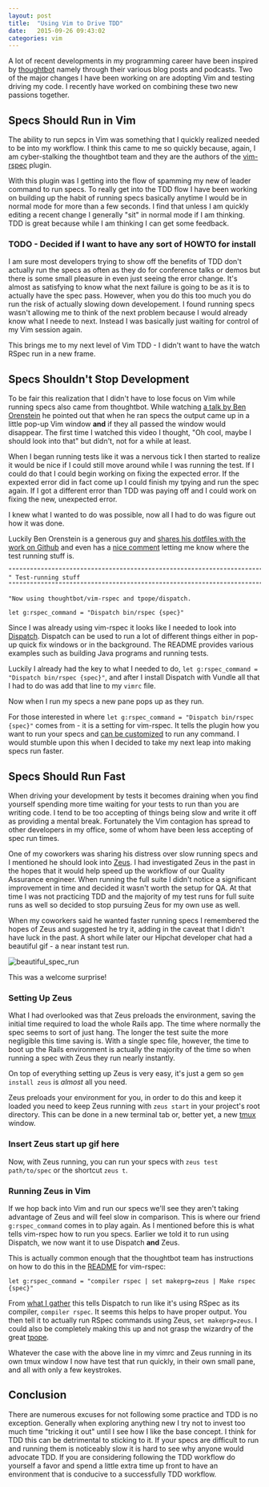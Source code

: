 ```yaml
---
layout: post
title:  "Using Vim to Drive TDD"
date:   2015-09-26 09:43:02
categories: vim
---
```


A lot of recent developments in my programming career have been inspired by [thoughtbot](https://thoughtbot.com/) namely through their various blog posts and podcasts. Two of the major changes I have been working on are adopting Vim and testing driving my code. I recently have worked on combining these two new passions together.

## Specs Should Run in Vim

The ability to run sepcs in Vim  was something that I quickly realized needed to be into my workflow. I think this came to me so quickly because, again, I am cyber-stalking the thoughtbot team and they are the authors of the [vim-rspec](https://github.com/thoughtbot/vim-rspec) plugin.

With this plugin was I getting into the flow of spamming my new of leader command to run specs. To really get into the TDD flow I have been working on building up the habit of running specs basically anytime I would be in normal mode for more than a few seconds. I find that unless I am quickly editing a recent change I generally "sit" in normal mode if I am thinking. TDD is great because while I am thinking I can get some feedback.

### TODO - Decided if I want to have any sort of HOWTO for install

I am sure most developers trying to show off the benefits of TDD don't actually run the specs as often as they do for conference talks or demos but there is some small pleasure in even just seeing the error change. It's almost as satisfying to know what the next failure is going to be as it is to actually have the spec pass. However, when you do this too much you do run the risk of actually slowing down developement. I found running specs wasn't allowing me to think of the next problem because I would already know what I neede to next. Instead I was basically just waiting for control of my Vim session again.

This brings me to my next level of Vim TDD - I didn't want to have the watch RSpec run in a new frame.

## Specs Shouldn't Stop Development

To be fair this realization that I didn't have to lose focus on Vim while running specs also came from thoughtbot. While watching [a talk by Ben Orenstein](https://www.youtube.com/watch?v=PU3qIVAO9aM) he pointed out that when he ran specs the output came up in a little pop-up Vim window **and** if they all passed the window would disappear. The first time I watched this video I thought, "Oh cool, maybe I should look into that" but didn't, not for a while at least.

When I began running tests like it was a nervous tick I then started to realize it would be nice if I could still move around while I was running the test. If I could do that I could begin working on fixing the expected error. If the expexted error did in fact come up I could finish my tpying and run the spec again. If I got a different error than TDD was paying off and I could work on fixing the new, unexpected error.

I knew what I wanted to do was possible, now all I had to do was figure out how it was done.

Luckily Ben Orenstein is a generous guy and [shares his dotfiles with the work on Github](https://github.com/r00k/dotfiles) and even has a [nice comment](https://github.com/r00k/dotfiles/blob/master/vimrc#L280-L282) letting me know where the test running stuff is.

```vim
""""""""""""""""""""""""""""""""""""""""""""""""""""""""""""""""""""""""""""""
" Test-running stuff
""""""""""""""""""""""""""""""""""""""""""""""""""""""""""""""""""""""""""""""

"Now using thoughtbot/vim-rspec and tpope/dispatch.

let g:rspec_command = "Dispatch bin/rspec {spec}"
```

Since I was already using vim-rspec it looks like I needed to look into [Dispatch](https://github.com/tpope/vim-dispatch). Dispatch can be used to run a lot of different things either in pop-up quick fix windows or in the background. The README provides various examples such as building Java programs and running tests.

Luckily I already had the key to what I needed to do, `let g:rspec_command = "Dispatch bin/rspec {spec}"`, and after I install Dispatch with Vundle all that I had to do was add that line to my `vimrc` file.

Now when I run my specs a new pane pops up as they run.

For those interested in where `let g:rspec_command = "Dispatch bin/rspec {spec}"` comes from - it is a setting for vim-rspec. It tells the plugin how you want to run your specs and [can be customized](https://github.com/thoughtbot/vim-rspec#custom-command) to run any command. I would stumble upon this when I decided to take my next leap into making specs run faster.

## Specs Should Run Fast

When driving your development by tests it becomes draining when you find yourself spending more time waiting for your tests to run than you are writing code. I tend to be too accepting of things being slow and write it off as providing a mental break. Fortunately the Vim contagion has spread to other developers in my office, some of whom have been less accepting of spec run times.

One of my coworkers was sharing his distress over slow running specs and I mentioned he should look into [Zeus](https://github.com/burke/zeus). I had investigated Zeus in the past in the hopes that it would help speed up the workflow of our Quality Assurance engineer. When running the full suite I didn't notice a significant improvement in time and decided it wasn't worth the setup for QA. At that time I was not practicing TDD and the majority of my test runs for full suite runs as well so decided to stop pursuing Zeus for my own use as well.

When my coworkers said he wanted faster running specs I remembered the hopes of Zeus and suggested he try it, adding in the caveat that I didn't have luck in the past. A short while later our  Hipchat developer chat had a beautiful gif - a near instant test run.

![beautiful_spec_run](https://s3.amazonaws.com/uploads.hipchat.com/136875%2F992262%2FJdyA2zXyo3EnLjj%2Fzeus.gif)

This was a welcome surprise!

### Setting Up Zeus

What I had overlooked was that Zeus preloads the environment, saving the initial time required to load the whole Rails app. The time where normally the spec seems to sort of just hang. The longer the test suite the more negligible this time saving is. With a single spec file, however, the time to boot up the Rails environment is actually the majority of the time so when running a spec with Zeus they run nearly instantly.

On top of everything setting up Zeus is very easy, it's just a gem so `gem install zeus` is *almost* all you need.

Zeus preloads your environment for you, in order to do this and keep it loaded you need to keep Zeus running with `zeus start` in your project's root directory. This can be done in a new terminal tab or, better yet, a new [tmux](https://tmux.github.io/) window.

### Insert Zeus start up gif here

Now, with Zeus running, you can run your specs with `zeus test path/to/spec` or the shortcut `zeus t`.

### Running Zeus in Vim

If we hop back into Vim and run our specs we'll see they aren't taking advantage of Zeus and will feel slow in comparison. This is where our friend `g:rspec_command` comes in to play again. As I mentioned before this is what tells vim-rspec how to run you specs. Earlier we told it to run using Dispatch, we now want it to use Dispatch **and** Zeus.

This is actually common enough that the thoughtbot team has instructions on how to do this in the [README](https://github.com/thoughtbot/vim-rspec#custom-command) for vim-rspec:

```
let g:rspec_command = "compiler rspec | set makeprg=zeus | Make rspec {spec}"
```

From [what I gather](https://github.com/tpope/vim-dispatch/issues/10) this tells Dispatch to run like it's using RSpec as its compiler, `compiler rspec`. It seems this helps to have proper output. You then tell it to actually run RSpec commands using Zeus, `set makeprg=zeus`. I could also be completely making this up and not grasp the wizardry of the great [tpope](https://github.com/tpope).

Whatever the case with the above line in my vimrc and Zeus running in its own tmux window I now have test that run quickly, in their own small pane, and all with only a few keystrokes.

## Conclusion

There are numerous excuses for not following some practice and TDD is no exception. Generally when exploring anything new I try not to invest too much time "tricking it out" until I see how I like the base concept. I think for TDD this can be detrimental to sticking to it. If your specs are difficult to run and running them is noticeably slow it is hard to see why anyone would advocate TDD. If you are considering following the TDD workflow do yourself a favor and spend a little extra time up front to have an environment that is conducive to a successfully TDD workflow.
